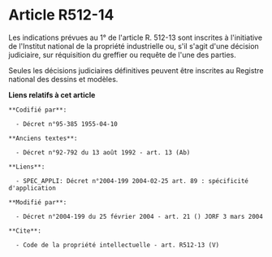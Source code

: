 # Article R512-14

Les indications prévues au 1° de l'article R. 512-13 sont inscrites à l'initiative de l'Institut national de la propriété
industrielle ou, s'il s'agit d'une décision judiciaire, sur réquisition du greffier ou requête de l'une des parties. 

Seules les décisions judiciaires définitives peuvent être inscrites au Registre national des dessins et modèles.

**Liens relatifs à cet article**

	**Codifié par**:

	  - Décret n°95-385 1955-04-10

	**Anciens textes**:

	  - Décret n°92-792 du 13 août 1992 - art. 13 (Ab)

	**Liens**:

	  - SPEC_APPLI: Décret n°2004-199 2004-02-25 art. 89 : spécificité d'application

	**Modifié par**:

	  - Décret n°2004-199 du 25 février 2004 - art. 21 () JORF 3 mars 2004

	**Cite**:

	  - Code de la propriété intellectuelle - art. R512-13 (V)
